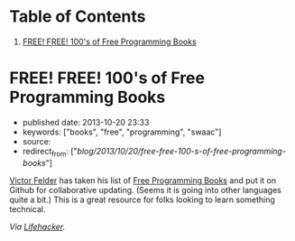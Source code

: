 
# Table of Contents

1.  [FREE! FREE! 100's of Free Programming Books](#free-free-100s-of-free-programming-books)


<a id="free-free-100s-of-free-programming-books"></a>

# FREE! FREE! 100's of Free Programming Books

-   published date: 2013-10-20 23:33
-   keywords: ["books", "free", "programming", "swaac"]
-   source:
-   redirect<sub>from</sub>: ["*blog/2013/10/20/free-free-100-s-of-free-programming-books*"]

[Victor Felder](https://github.com/vhf) has taken his list of [Free Programming Books](https://github.com/vhf/free-programming-books/blob/master/free-programming-books.md) and put it on Github for collaborative updating. (Seems it is going into other languages quite a bit.) This is a great resource for folks looking to learn something technical.

*Via [Lifehacker](http://lifehacker.com/grab-over-500-free-programming-books-from-github-1447805132).*

